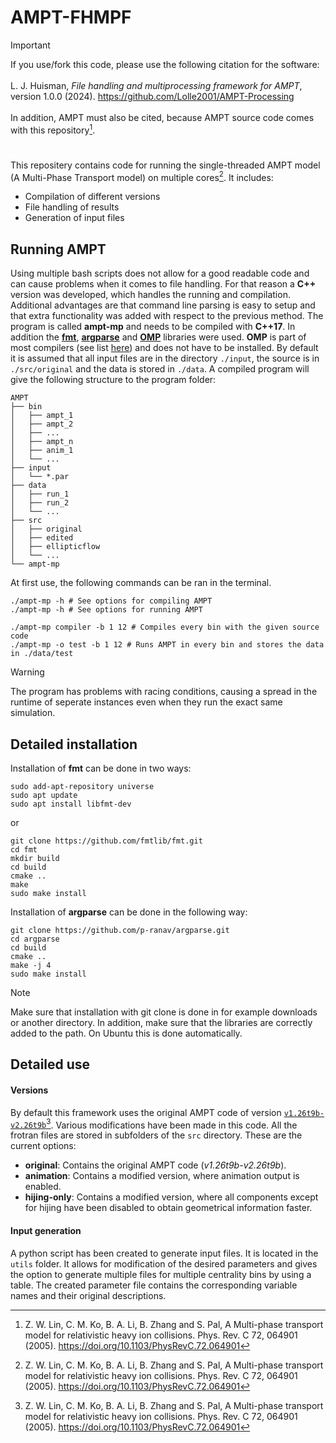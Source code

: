 # AMPT-FHMPF

> [!IMPORTANT]
> If you use/fork this code, please use the following citation for the software:<br><br>
> L. J. Huisman, _File handling and multiprocessing framework for AMPT_, version 1.0.0 (2024). https://github.com/Lolle2001/AMPT-Processing <br><br>
> In addition, AMPT must also be cited, because AMPT source code comes with this repository[^1].

#

This repositery contains code for running the single-threaded AMPT model (A Multi-Phase Transport model) on multiple cores[^1]. It includes:

- Compilation of different versions
- File handling of results
- Generation of input files

## Running AMPT

Using multiple bash scripts does not allow for a good readable code and can cause problems when it comes to file handling. For that reason a **C++** version was developed, which handles the running and compilation. Additional advantages are that command line parsing is easy to setup and that extra functionality was added with respect to the previous method.
The program is called **ampt-mp** and needs to be compiled with **C++17**. In addition the **[fmt](https://github.com/fmtlib/fmt)**, **[argparse](https://github.com/p-ranav/argparse)** and **[OMP](https://github.com/OpenMP/sources)** libraries were used. **OMP** is part of most compilers (see list [here](https://www.openmp.org/resources/openmp-compilers-tools/)) and does not have to be installed.
By default it is assumed that all input files are in the directory `./input`, the source is in `./src/original` and the data is stored in `./data`. A compiled program will give the following structure to the program folder:

```
AMPT
├── bin
│   ├── ampt_1
│   ├── ampt_2
│   ├── ...
│   ├── ampt_n
│   ├── anim_1
│   └── ...
├── input
│   └── *.par
├── data
│   ├── run_1
│   ├── run_2
│   └── ...
├── src
│   ├── original
│   ├── edited
│   ├── ellipticflow
│   └── ...
└── ampt-mp
```

At first use, the following commands can be ran in the terminal.

```
./ampt-mp -h # See options for compiling AMPT
./ampt-mp -h # See options for running AMPT

./ampt-mp compiler -b 1 12 # Compiles every bin with the given source code
./ampt-mp -o test -b 1 12 # Runs AMPT in every bin and stores the data in ./data/test
```

> [!WARNING]
> The program has problems with racing conditions, causing a spread in the runtime of seperate instances even when they run the exact same simulation.

## Detailed installation

Installation of **fmt** can be done in two ways:

```shell
sudo add-apt-repository universe
sudo apt update
sudo apt install libfmt-dev
```

or

```shell
git clone https://github.com/fmtlib/fmt.git
cd fmt
mkdir build
cd build
cmake ..
make
sudo make install
```

Installation of **argparse** can be done in the following way:

```shell
git clone https://github.com/p-ranav/argparse.git
cd argparse
cd build
cmake ..
make -j 4
sudo make install
```

> [!NOTE]
> Make sure that installation with git clone is done in for example downloads or another directory. In addition, make sure that the libraries are correctly added to the path. On Ubuntu this is done automatically.

## Detailed use
#### Versions
By default this framework uses the original AMPT code of version [`v1.26t9b-v2.26t9b`](https://myweb.ecu.edu/linz/ampt/)[^1]. Various modifications have been made in this code. All the frotran files are stored in subfolders of the `src` directory. These are the current options:

- **original**: Contains the original AMPT code (_v1.26t9b-v2.26t9b_).
- **animation**: Contains a modified version, where animation output is enabled.
- **hijing-only**: Contains a modified version, where all components except for hijing have been disabled to obtain geometrical information faster.
#### Input generation
A python script has been created to generate input files. It is located in the `utils` folder. It allows for modification of the desired parameters and gives the option to generate multiple files for multiple centrality bins by using a table. The created parameter file contains the corresponding variable names and their original descriptions.


[^1]: Z. W. Lin, C. M. Ko, B. A. Li, B. Zhang and S. Pal, A Multi-phase transport model for relativistic heavy ion collisions. Phys. Rev. C 72, 064901 (2005). https://doi.org/10.1103/PhysRevC.72.064901
